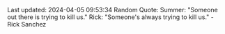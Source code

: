 Last updated: 2024-04-05 09:53:34
Random Quote: Summer: "Someone out there is trying to kill us."
Rick: "Someone's always trying to kill us." - Rick Sanchez